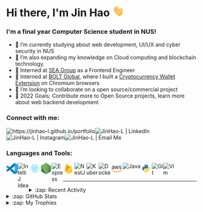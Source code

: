 # Hi there, I'm Jin Hao <img src="https://raw.githubusercontent.com/ABSphreak/ABSphreak/master/gifs/Hi.gif" height="30px">  

### I'm a final year Computer Science student in NUS!  
- 🔭 I’m currently studying about web development, UI/UX and cyber security in NUS
- 🌱 I’m also expanding my knowledge on Cloud computing and blockchain technology.
- 💼 Interned at [SEA Group](https://bolt.global/) as a Frontend Engineer
- 💼 Interned at [BOLT Global](https://bolt.global/), where I built a [Cryptocurrency Wallet Extension](https://chrome.google.com/webstore/detail/bolt-x/aodkkagnadcbobfpggfnjeongemjbjca) on Chromium browsers
- 👯 I’m looking to collaborate on a open source/commercial project
- 🥅 2022 Goals: Contribute more to Open Source projects, learn more about web backend development  

### Connect with me:  
[<img align="left" alt="https://jinhao-l.github.io/portfolio" src="https://img.shields.io/badge/portfolio-%23DD0B78.svg?&style=for-the-badge&logo=starship&logoColor=white" />][website]
[<img align="left" alt="JinHao-L | LinkedIn" src="https://img.shields.io/badge/linkedin-%230077B5.svg?&style=for-the-badge&logo=linkedin&logoColor=white" />][linkedin]
[<img align="left" alt="JinHao-L | Instagram" src="https://img.shields.io/badge/instagram-%23E4405F.svg?&style=for-the-badge&logo=instagram&logoColor=white" />][instagram]
[<img align="left" alt="JinHao-L | Email Me" src="https://img.shields.io/badge/email-%23EA4335.svg?&style=for-the-badge&logo=gmail&logoColor=white" />][email]   
<!-- [<img align="left" alt="JinHao-L | Medium" src="https://img.shields.io/badge/medium-%2312100E.svg?&style=for-the-badge&logo=medium&logoColor=white" />][medium] -->
<!-- [<img align="left" alt="JinHao-L | GitHub" src="https://img.shields.io/badge/github-%23181717.svg?&style=for-the-badge&logo=github&logoColor=white" />][github] -->

<br/>
<br/>

### Languages and Tools:  
<a href="https://code.visualstudio.com" target="_blank">
  <img align="left" alt="Visual Studio Code" width="30px" src="https://raw.githubusercontent.com/github/explore/80688e429a7d4ef2fca1e82350fe8e3517d3494d/topics/visual-studio-code/visual-studio-code.png" />
</a>

<a href="https://www.jetbrains.com/idea" target="_blank">
 <img align="left" alt="IntelliJ Idea" width="30px" src="https://www.jetbrains.com/idea/img/idea-edu.svg" />
</a>

<a href="https://reactnative.dev" target="_blank">
  <img align="left" alt="React Native" width="30px" src="https://raw.githubusercontent.com/github/explore/80688e429a7d4ef2fca1e82350fe8e3517d3494d/topics/react-native/react-native.png" />
</a>

<a href="https://nodejs.org/en" target="_blank">
  <img align="left" alt="Node" width="30px" src="https://raw.githubusercontent.com/github/explore/80688e429a7d4ef2fca1e82350fe8e3517d3494d/topics/nodejs/nodejs.png" />
</a>

<a href="https://expressjs.com" target="_blank">
  <img align="left" alt="Express" width="30px" src="https://www.vectorlogo.zone/logos/expressjs/expressjs-icon.svg" />
</a>

<a href="https://firebase.google.com" target="_blank">
  <img align="left" alt="Firebase" width="30px" src="https://raw.githubusercontent.com/github/explore/80688e429a7d4ef2fca1e82350fe8e3517d3494d/topics/firebase/firebase.png" />
</a>

<!-- <a href="https://github.com/topics/html5" target="_blank"> -->
<!--   <img align="left" alt="HTML5" width="30px" src="https://raw.githubusercontent.com/github/explore/80688e429a7d4ef2fca1e82350fe8e3517d3494d/topics/html/html.png" /> -->
<!-- </a> -->

<!-- <a href="https://github.com/topics/css" target="_blank"> --->
<!--   <img align="left" alt="CSS3" height="32" width="32" src="https://cdn.jsdelivr.net/npm/simple-icons@v3/icons/css3.svg" /> -->
<!-- </a> -->

<!-- <a href="https://expo.dev/" target="_blank"> -->
<!-- <img align="left" alt="Expo" height="32px" width="32px" src="https://cdn.jsdelivr.net/npm/simple-icons@v3/icons/expo.svg" /> -->
<!-- </a> -->

<a href="https://nestjs.com" target="_blank">
  <img align="left" alt="NestJS" height="32px" width="32px" src="https://d33wubrfki0l68.cloudfront.net/e937e774cbbe23635999615ad5d7732decad182a/26072/logo-small.ede75a6b.svg" />
</a>

<a href="https://kubernetes.io" target="_blank">
  <img align="left" alt="Kubernetes" height="32px" width="32px" src="https://www.vectorlogo.zone/logos/kubernetes/kubernetes-icon.svg" />
</a>

<a href="https://www.docker.com" target="_blank">
  <img align="left" alt="Docker" height="32px" width="32px" src="https://www.vectorlogo.zone/logos/docker/docker-icon.svg" />
</a>

<a href="https://aws.amazon.com" target="_blank">
  <img align="left" alt="AWS" height="32px" width="32px" src="https://raw.githubusercontent.com/github/explore/fbceb94436312b6dacde68d122a5b9c7d11f9524/topics/aws/aws.png" />
</a>

<!-- [<img align="left" alt="JavaScript" width="30px" src="https://raw.githubusercontent.com/github/explore/80688e429a7d4ef2fca1e82350fe8e3517d3494d/topics/javascript/javascript.png" />](https://github.com/topics/javascript) -->

<a href="https://www.java.com/en/" target="_blank">
  <img align="left" alt="Java" src="https://img.icons8.com/color/32/000000/java-coffee-cup-logo--v1.png" />
</a>

<a href="https://www.python.org" target="_blank">
  <img align="left" alt="Python" width="30px" src="https://raw.githubusercontent.com/github/explore/80688e429a7d4ef2fca1e82350fe8e3517d3494d/topics/python/python.png" />
</a>

<a href="https://git-scm.com/" target="_blank">
  <img align="left" alt="Git" width="30px" src="https://www.vectorlogo.zone/logos/git-scm/git-scm-icon.svg" />
</a>

<a href="https://www.vim.org" target="_blank">
  <img align="left" alt="Vim" width="30px" src="https://www.vectorlogo.zone/logos/vim/vim-icon.svg" />
</a>  

<!-- [<img align="left" alt="GitHub" width="30px" src="https://raw.githubusercontent.com/github/explore/78df643247d429f6cc873026c0622819ad797942/topics/github/github.png" />](https://github.com/topics/github) -->

<br/>  
<br/>  


---
  
<details>
  <summary>:zap: Recent Activity</summary>
  
  <!--START_SECTION:activity-->
1. 🔥 Pushed 18 commits to [JinHao-L/Leetcode_Solutions](https://github.com/JinHao-L/Leetcode_Solutions)
2. 🔥 Pushed 1 commit to [JinHao-L/PoC-for-CVE-2020-28948-CVE-2020-28949](https://github.com/JinHao-L/PoC-for-CVE-2020-28948-CVE-2020-28949)
3. 🔥 Pushed 5 commits to [JinHao-L/Leetcode_Solutions](https://github.com/JinHao-L/Leetcode_Solutions)
4. 💪 Opened PR [#41](https://github.com/JinHao-L/tembu-friends/pull/41) in [JinHao-L/tembu-friends](https://github.com/JinHao-L/tembu-friends)
5. 🔥 Pushed 1 commit to [JinHao-L/tembu-friends](https://github.com/JinHao-L/tembu-friends)
  <!--END_SECTION:activity-->
</details>
<details>
  <summary>:zap: GitHub Stats</summary>
  
  [![JinHao-L's Github Stats](https://github-readme-stats-jinhao-l.vercel.app/api?username=jinhao-l&show_icons=true&hide_border=true&theme=ayu-mirage&count_private=true)](https://github.com/anuraghazra/github-readme-stats#github-stats-card)
  [![Top Langs](https://github-readme-stats-git-master.jinhao-l.vercel.app/api/top-langs/?username=jinhao-l&count_private=true&layout=compact&hide_border=true&theme=ayu-mirage)](https://github.com/anuraghazra/github-readme-stats#top-languages-card)

</details>
<details>
  <summary>:zap: My Trophies</summary>
  
  [![JinHao-L's Trophy](https://github-profile-trophy.vercel.app/?username=jinhao-l&no-frame=true&theme=onedark)](https://github.com/ryo-ma/github-profile-trophy)

</details>

<!-- [website]: <my website> -->
[instagram]: https://www.instagram.com/jin_haooo/
[linkedin]: https://www.linkedin.com/in/jin-hao-l/
[github]: https://github.com/JinHao-L
[email]: mailto:limjinhao@gmail.com
[website]:https://jinhao-l.me/

